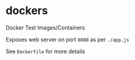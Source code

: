 dockers
==============================

Docker Test Images/Containers

Exposes web server on port `8080` as per `./app.js`

See `Dockerfile` for more details



